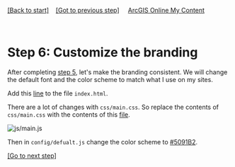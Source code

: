 [[Back to start]](github.md)&nbsp;&nbsp;&nbsp;&nbsp;[[Got to previous step]](GitHub_step5.md)
&nbsp;&nbsp;&nbsp;&nbsp;[ArcGIS Online My Content](http://www.arcgis.com/home/content.html)

&nbsp;

# Step 6: Customize the branding

After completing [step 5](GitHub_step5.md), let's make the branding consistent.  We will change the default font and the color scheme to match what I use on my sites.

Add this [line](https://gist.github.com/daveism/9d02902697ffc62f4ccc4f67b7ce011e#file-ncgis-2017-index-no-dns-html-L16) to the file `index.html`.

There are a lot of changes with `css/main.css`. So replace the contents of `css/main.css` with the contents of this [file](https://gist.github.com/daveism/aa4af8c979021671d9ec6ab37d729a60).

![js/main.js](https://docs.google.com/uc?id=0BykF_bN9fsvIaFozVGhYMjV4TG8)


Then in `config/defualt.js` change the color scheme to [#5091B2](https://gist.github.com/daveism/185dbc903a9f3755cf241700ef8374d7#file-ncgis-2017-defaults-js-L17). 

[[Go to next step]](GitHub_step7.md)
